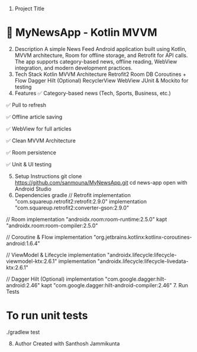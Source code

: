 1. Project Title
# 📰 MyNewsApp - Kotlin MVVM
2. Description
   A simple News Feed Android application built using Kotlin, MVVM architecture, Room for offline storage, and Retrofit for API calls. The app supports category-based news, offline reading, WebView integration, and modern development practices.
3. Tech Stack
   Kotlin
MVVM Architecture
Retrofit2
Room DB
Coroutines + Flow
Dagger Hilt (Optional)
RecyclerView
WebView
JUnit & Mockito for testing
4. Features
   ✅ Category-based news (Tech, Sports, Business, etc.)

✅ Pull to refresh

✅ Offline article saving

✅ WebView for full articles

✅ Clean MVVM Architecture

✅ Room persistence

✅ Unit & UI testing

5. Setup Instructions
   git clone https://github.com/sanmouna/MyNewsApp.git
   cd news-app
   open with Android Studio
6. Dependencies
   gradle
   // Retrofit
   implementation "com.squareup.retrofit2:retrofit:2.9.0"
   implementation "com.squareup.retrofit2:converter-gson:2.9.0"

// Room
implementation "androidx.room:room-runtime:2.5.0"
kapt "androidx.room:room-compiler:2.5.0"

// Coroutine & Flow
implementation "org.jetbrains.kotlinx:kotlinx-coroutines-android:1.6.4"

// ViewModel & Lifecycle
implementation "androidx.lifecycle:lifecycle-viewmodel-ktx:2.6.1"
implementation "androidx.lifecycle:lifecycle-livedata-ktx:2.6.1"

// Dagger Hilt (Optional)
implementation "com.google.dagger:hilt-android:2.46"
kapt "com.google.dagger:hilt-android-compiler:2.46"
7. Run Tests

# To run unit tests
./gradlew test


8. Author
    Created with Santhosh Jammikunta